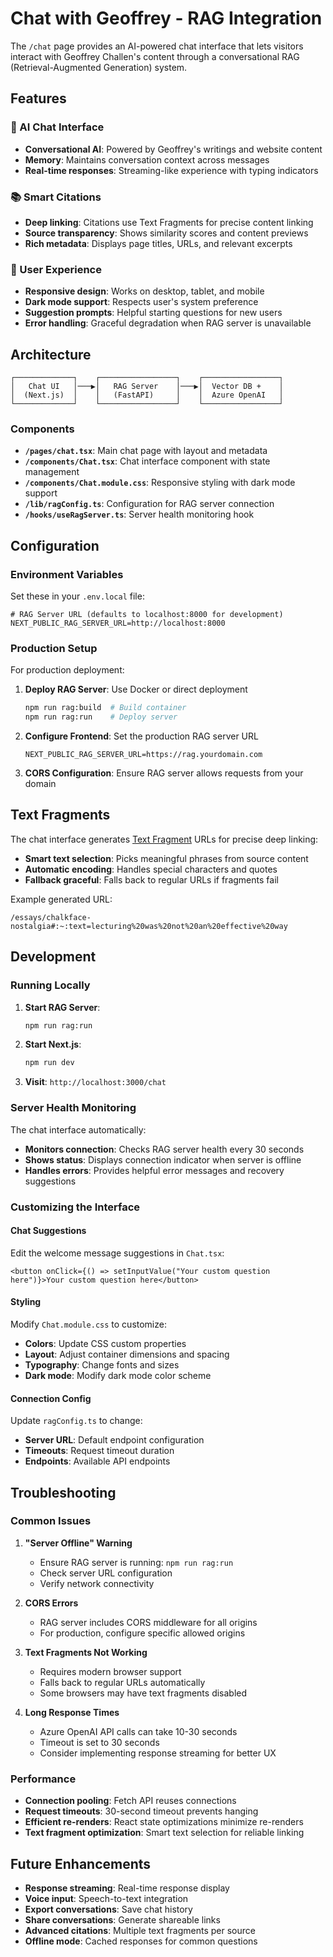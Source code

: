 # Chat with Geoffrey - RAG Integration

The `/chat` page provides an AI-powered chat interface that lets visitors interact with Geoffrey Challen's content through a conversational RAG (Retrieval-Augmented Generation) system.

## Features

### 🤖 AI Chat Interface

- **Conversational AI**: Powered by Geoffrey's writings and website content
- **Memory**: Maintains conversation context across messages
- **Real-time responses**: Streaming-like experience with typing indicators

### 📚 Smart Citations

- **Deep linking**: Citations use Text Fragments for precise content linking
- **Source transparency**: Shows similarity scores and content previews
- **Rich metadata**: Displays page titles, URLs, and relevant excerpts

### 🎨 User Experience

- **Responsive design**: Works on desktop, tablet, and mobile
- **Dark mode support**: Respects user's system preference
- **Suggestion prompts**: Helpful starting questions for new users
- **Error handling**: Graceful degradation when RAG server is unavailable

## Architecture

```
┌─────────────┐    ┌─────────────────┐    ┌─────────────────┐
│   Chat UI   │───▶│   RAG Server    │───▶│  Vector DB +    │
│  (Next.js)  │    │   (FastAPI)     │    │  Azure OpenAI   │
└─────────────┘    └─────────────────┘    └─────────────────┘
```

### Components

- **`/pages/chat.tsx`**: Main chat page with layout and metadata
- **`/components/Chat.tsx`**: Chat interface component with state management
- **`/components/Chat.module.css`**: Responsive styling with dark mode support
- **`/lib/ragConfig.ts`**: Configuration for RAG server connection
- **`/hooks/useRagServer.ts`**: Server health monitoring hook

## Configuration

### Environment Variables

Set these in your `.env.local` file:

```env
# RAG Server URL (defaults to localhost:8000 for development)
NEXT_PUBLIC_RAG_SERVER_URL=http://localhost:8000
```

### Production Setup

For production deployment:

1. **Deploy RAG Server**: Use Docker or direct deployment

   ```bash
   npm run rag:build  # Build container
   npm run rag:run    # Deploy server
   ```

2. **Configure Frontend**: Set the production RAG server URL

   ```env
   NEXT_PUBLIC_RAG_SERVER_URL=https://rag.yourdomain.com
   ```

3. **CORS Configuration**: Ensure RAG server allows requests from your domain

## Text Fragments

The chat interface generates [Text Fragment](https://developer.mozilla.org/en-US/docs/Web/URI/Reference/Fragment/Text_fragments) URLs for precise deep linking:

- **Smart text selection**: Picks meaningful phrases from source content
- **Automatic encoding**: Handles special characters and quotes
- **Fallback graceful**: Falls back to regular URLs if fragments fail

Example generated URL:

```
/essays/chalkface-nostalgia#:~:text=lecturing%20was%20not%20an%20effective%20way
```

## Development

### Running Locally

1. **Start RAG Server**:

   ```bash
   npm run rag:run
   ```

2. **Start Next.js**:

   ```bash
   npm run dev
   ```

3. **Visit**: `http://localhost:3000/chat`

### Server Health Monitoring

The chat interface automatically:

- **Monitors connection**: Checks RAG server health every 30 seconds
- **Shows status**: Displays connection indicator when server is offline
- **Handles errors**: Provides helpful error messages and recovery suggestions

### Customizing the Interface

#### Chat Suggestions

Edit the welcome message suggestions in `Chat.tsx`:

```tsx
<button onClick={() => setInputValue("Your custom question here")}>Your custom question here</button>
```

#### Styling

Modify `Chat.module.css` to customize:

- **Colors**: Update CSS custom properties
- **Layout**: Adjust container dimensions and spacing
- **Typography**: Change fonts and sizes
- **Dark mode**: Modify dark mode color scheme

#### Connection Config

Update `ragConfig.ts` to change:

- **Server URL**: Default endpoint configuration
- **Timeouts**: Request timeout duration
- **Endpoints**: Available API endpoints

## Troubleshooting

### Common Issues

1. **"Server Offline" Warning**
   - Ensure RAG server is running: `npm run rag:run`
   - Check server URL configuration
   - Verify network connectivity

2. **CORS Errors**
   - RAG server includes CORS middleware for all origins
   - For production, configure specific allowed origins

3. **Text Fragments Not Working**
   - Requires modern browser support
   - Falls back to regular URLs automatically
   - Some browsers may have text fragments disabled

4. **Long Response Times**
   - Azure OpenAI API calls can take 10-30 seconds
   - Timeout is set to 30 seconds
   - Consider implementing response streaming for better UX

### Performance

- **Connection pooling**: Fetch API reuses connections
- **Request timeouts**: 30-second timeout prevents hanging
- **Efficient re-renders**: React state optimizations minimize re-renders
- **Text fragment optimization**: Smart text selection for reliable linking

## Future Enhancements

- **Response streaming**: Real-time response display
- **Voice input**: Speech-to-text integration
- **Export conversations**: Save chat history
- **Share conversations**: Generate shareable links
- **Advanced citations**: Multiple text fragments per source
- **Offline mode**: Cached responses for common questions
